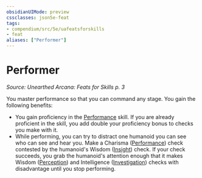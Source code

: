 ```yaml
---
obsidianUIMode: preview
cssclasses: json5e-feat
tags:
- compendium/src/5e/uafeatsforskills
- feat
aliases: ["Performer"]
---
```

# Performer
*Source: Unearthed Arcana: Feats for Skills p. 3*  

You master performance so that you can command any stage. You gain the following benefits:

- You gain proficiency in the [Performance](/Systems/5e/rules/skills.md#Performance) skill. If you are already proficient in the skill, you add double your proficiency bonus to checks you make with it.  
- While performing, you can try to distract one humanoid you can see who can see and hear you. Make a Charisma ([Performance](/Systems/5e/rules/skills.md#Performance)) check contested by the humanoid's Wisdom ([Insight](/Systems/5e/rules/skills.md#Insight)) check. If your check succeeds, you grab the humanoid's attention enough that it makes Wisdom ([Perception](/Systems/5e/rules/skills.md#Perception)) and Intelligence ([Investigation](/Systems/5e/rules/skills.md#Investigation)) checks with disadvantage until you stop performing.
